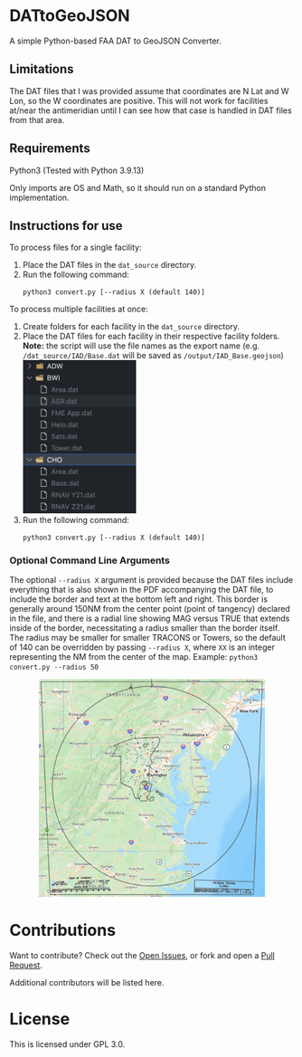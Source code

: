 # DATtoGeoJSON

A simple Python-based FAA DAT to GeoJSON Converter.

## Limitations

The DAT files that I was provided assume that coordinates are N Lat and W Lon, so the W coordinates are positive. This will not work for facilities at/near the antimeridian until I can see how that case is handled in DAT files from that area.

## Requirements

Python3 (Tested with Python 3.9.13)

Only imports are OS and Math, so it should run on a standard Python implementation.

## Instructions for use

To process files for a single facility:

1. Place the DAT files in the `dat_source` directory.
2. Run the following command:
   <br/>
   ```
   python3 convert.py [--radius X (default 140)]
   ```

To process multiple facilities at once:

1. Create folders for each facility in the `dat_source` directory.
2. Place the DAT files for each facility in their respective facility folders.
   <br/>**Note:** the script will use the file names as the export name (e.g. `/dat_source/IAD/Base.dat` will be saved as `/output/IAD_Base.geojson`)
   <br/><img src="./resources/facilities.jpg" alt="Folder Structure" width="200"/>
3. Run the following command:
   <br/>
   ```
   python3 convert.py [--radius X (default 140)]
   ```

### Optional Command Line Arguments

The optional `--radius X` argument is provided because the DAT files include everything that is also shown in the PDF accompanying the DAT file, to include the border and text at the bottom left and right. This border is generally around 150NM from the center point (point of tangency) declared in the file, and there is a radial line showing MAG versus TRUE that extends inside of the border, necessitating a radius smaller than the border itself. The radius may be smaller for smaller TRACONS or Towers, so the default of 140 can be overridden by passing `--radius X`, where `XX` is an integer representing the NM from the center of the map. Example: `python3 convert.py --radius 50`
<br/>

<p align="center">
<img src="./resources/border.jpg" alt="Folder Structure" width="400"/>
</p>

# Contributions

Want to contribute? Check out the [Open Issues](https://github.com/misterrodg/DATtoGeoJSON/issues), or fork and open a [Pull Request](https://github.com/misterrodg/DATtoGeoJSON/pulls).

Additional contributors will be listed here.

# License

This is licensed under GPL 3.0.
